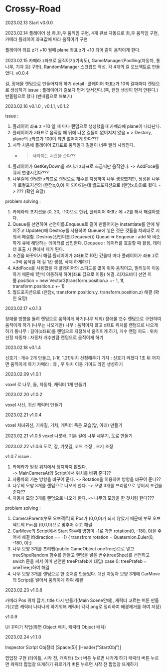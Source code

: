 # Crossy-Road

2023.02.13
Start v0.0.0

2023.02.14
플레이어 상,하,좌,우 움직임 구현, 4개 큐브 자동으로 좌,우 움직임 구현, 카메라 플레이어 좌표값에 따라 움직이기 구현

플레이어 좌표 z가 +10 될때 plane 좌표 z가 +10 되어 같이 움직이게 한다. 

2023.02.15
카메라 z좌표로 움직이기(가속도), GameManager(Poolling(자동차, 통나무, 기차 등) 구현), RandomManager 스크립드 작성. 각 4개의 길 오브젝트로 만들었다.
v0.0.4

길, 장애물 랜덤으로 만들어지게 하기
detail : 플레이어 좌표z가 10씩 갈때마다 랜덤으로 생성하기
issue : 플레이어가 길보다 먼저 앞서간다.(즉, 랜덤 생성이 먼저 안된다.)
        반올림으로 했다 (반내림으로 해보기)


2023.02.16
v0.1.0 , v0.1.1, v0.1.2


issue :

1. 플레이어 좌표 z +10 일 때 마다 랜덤으로 생성했을때 카메라에 plane이 나타난다.
2. 플레이어가 z좌표로 움직일 때 뒤에 나온 길들이 없어지지 않음 
    = > Destory, plane의 z좌표가 100이 되면 없어지게 한다???
3. 시작 처음에 플레이어 Z좌표로 움직일때 길들이 너무 빨리 사라진다.
    - > 사라지는 시간을 준다??
4. 플레이어가 GetKeyDown을 쓰니까 z좌표로 조금씩만 움직인다.
    -> AddFoce를 줘서 변경시킨다???
5. 나무길에 랜덤한 x좌표로 랜덤으로 개수를 지정하여 나무 생성했지만, 생성된 나무가 로컬포지션의 (랜덤x,0,0) 이 되야되는데 월드포지션으로 (랜덤x,0,0)로 됬다.
   -> ???  (확인 요망)




problem solving :

 1. 카메라의 포지션을 (0, 20, -10)으로 한뒤, 플레이어 좌표z 에 +2를 해서 해결하였다.
 2. Queue를 선언하여 선언이름.Enqueue로 길이 만들어지는 instantiate를 안에 넣어주고  Update()에 Destroy를 사용하여 Queue에 넣은 것은 것들을 차례대로 지워서 해결함. Destroy(선언이름.Dequeue())
        Queue => Enqueue : add 와 비슷하게 큐에 해당하는 데이터를 삽입한다.
                 Dequeue : 데이터를 호출할 때 활용, 데이터 호출 시 큐에서 제거 된다.
3. 조건을 바꾸어서 해결.플레이어가 z좌표로 10칸 갔을때 마다 플레이어가 좌표 z로 +3씩 움직일 때 길 1칸 생성, 삭제 하게하기
4. AddFoce를 사용했을 때 플레이어의 스피드를 많이 줘야 움직이고, 밀리듯이 이동하기 때문에 1칸씩 이동하게 하여(좌표 값으로 이동) 해결. 리지드바디 선언 이름.position = new Vector3(transform.position.x +- 1, 1f, transform.position.z +- 1)
5. 월드포지션으로 (랜덤x, transform.position.y, transform.position.z) 해결  (확인 요망)


2023.02.17
v.0.1.3

장애물 방향을 돌려 랜덤으로 움직이게 하기(나무 제외)
장애물 갯수 랜덤으로 구현하여 움직이게 하기 (나무는 나오게만)
나무 : 움직이지 않고 x좌표 위치를 랜덤으로 나오게 하기
통나무 : 길이(x좌표)를 랜덤으로 지정해서 움직이게 하기, 개수 랜덤
파도 : 위치 선정
자동차 : 자동차 개수만큼 랜덤으로 움직이게 하기


2023.02.18
v0.1.4

신호기 : 개수 2개 만들고, (-1f, 1.2f)위치 선정해주기 
기차 : 신호기 켜졌다 1초 뒤 꺼지면 움직이게 하기
카메라 :  좌 , 우  위치 이동 가이드 라인 생성하기



2023.02.09
v1.0.1

voxel 로 나무, 돌, 자동차, 캐릭터 1개 만들기

2023.02.20
v1.0.2

voxel 사신, 귀신 캐릭터 만들기


2023.02.21
v1.0.4

voxel 처녀귀신, 기차길, 기차, 캐릭터 죽은 모습(앞, 아래) 만들기

2023.02.21
v1.0.5
voxel 나룻배, 기본 길에 나무 세우기, 도로 만들기

2023.02.22
v1.0.6
도로, 강, 기찻길, 코드 수정 , 크기 조정


v1.0.7
issue : 

  1. 카메라가 일정 위치에서 정지하지 않았다.  
      -> MainCameraAt의 Script에서 위치를 바꿔 준다??
  2. 자동차의 가는 방향을 바꾸어 준다.
      -> Rotation을 이용하여 방향을 바꾸어 준다??
  3. 나무의 모양 3개를 랜덤으로 나오게 한다.
      -> 모양 3개를 프리팹으로 넣어서 조건을 준다??
  4. 자동차 모양 3개를 랜덤으로 나오게 한다.
      -> 나무의 모양을 한 것처럼 한다???


problem solving : 

  1. CameraParent(부모 오브젝트)의 Pos가 (0,0,0)가 되지 않았기 때문에 부모 오브젝트의 Pos를 (0,0,0)으로 맞추어 주고 해결
  2. CarMove의 Script에서 Start 함수에 방향이 -1로 가면 rotation(0, -180, 0)을 주어서 해결 
       if(diraction == -1) { transfrom.rotation = Quaternion.Euler(0, -180, 0);}
  3. 나무 모양 3개를 프리팹(public GameObject oneTree;)으로 넣고 treeShpeRandom 함수를 만들고 랜덤을 넣을 변수(treeShpe)를 선언하고 
     swich 문을 써서 이미 선언한 treePrafeb에 대입( case 0:  treePrafeb = oneTree;)하여 해결  
  4. 나무 모양 3개를 랜덤으로 한 것처럼 만들었다. 대신 자동차 모양 3개에 CarMove의 Script를 넣어서 움직이게 하여 해결



  2023.02.23
  v1.0.8

  카메라 Pos 위치 잡기, title 다시 만들기(Main Scene안에), 캐릭터 고르는 버튼 만들기(고른 캐릭터 나타나게 하기위해 캐릭터 각각 png로 정리하여 배경제거를 하여 저장) 


  v1.0.9

  UI 꾸미기 작업(화면 Object 배치, 캐릭터 Object 배치)


  2023.02.24
  v1.1.0

 Inspector Script Obj정리
 [Space(5)]
 [Header("StartObj")]

 팝업창 구현 (타이틀, 시작 전, 캐릭터)
 Exit 버튼 누르면 나가게 하기
 캐릭터 버튼 누르면 캐릭터 팝업창 뜨게하기
 뒤로가기 버튼 누르면 시작 전 팝업창 뜨게하기
      

